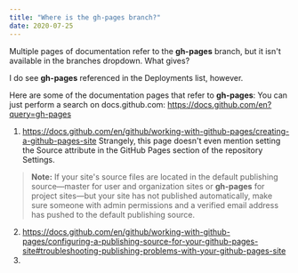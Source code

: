 ```yaml
---
title: "Where is the gh-pages branch?"
date: 2020-07-25
---
```

Multiple pages of documentation refer to the **gh-pages** branch, but it isn't available in the branches dropdown. What gives?

I do see **gh-pages** referenced in the Deployments list, however.

Here are some of the documentation pages that refer to **gh-pages**:
You can just perform a search on docs.github.com: <https://docs.github.com/en?query=gh-pages>

1. <https://docs.github.com/en/github/working-with-github-pages/creating-a-github-pages-site>
Strangely, this page doesn't even mention setting the Source attribute in the GitHub Pages section of the repository Settings. 
> **Note:** If your site's source files are located in the default publishing source—master for user and organization sites or 
> **gh-pages** for project sites—but your site has not published automatically, make sure someone with admin permissions and a 
> verified email address has pushed to the default publishing source.
2. <https://docs.github.com/en/github/working-with-github-pages/configuring-a-publishing-source-for-your-github-pages-site#troubleshooting-publishing-problems-with-your-github-pages-site>
3.
